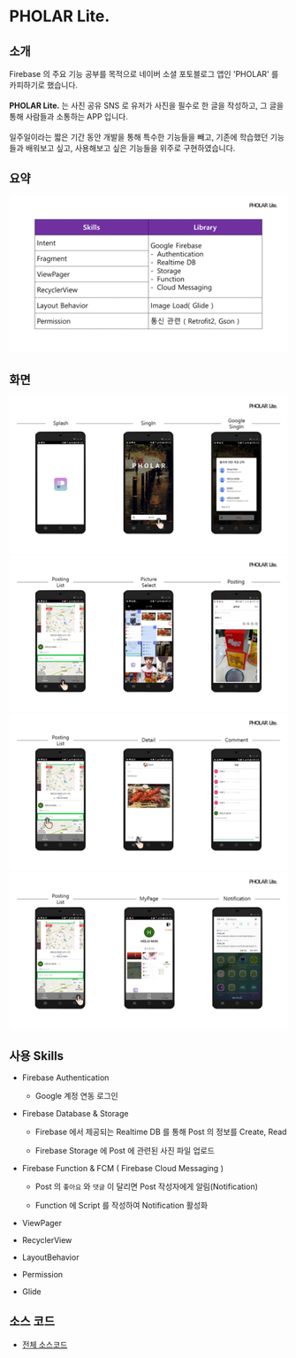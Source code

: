 # PHOLAR Lite.

## 소개
Firebase 의 주요 기능 공부를 목적으로 네이버 소셜 포토블로그 앱인 'PHOLAR' 를 카피하기로 했습니다.</br></br>
__PHOLAR Lite.__ 는 사진 공유 SNS 로 유저가 사진을 필수로 한 글을 작성하고, 그 글을 통해 사람들과 소통하는 APP 입니다.</br></br>
일주일이라는 짧은 기간 동안 개발을 통해 특수한 기능들을 빼고, 기존에 학습했던 기능들과
배워보고 싶고, 사용해보고 싶은 기능들을 위주로 구현하였습니다.</br>

## 요약

![Skills&Library](https://github.com/Hooooong/Pholar/blob/master/img/skills%26Library.PNG)

## 화면

![screenshot1](https://github.com/Hooooong/Pholar/blob/master/img/screen1.PNG)
![screenshot2](https://github.com/Hooooong/Pholar/blob/master/img/screen2.PNG)
![screenshot3](https://github.com/Hooooong/Pholar/blob/master/img/screen3.PNG)
![screenshot4](https://github.com/Hooooong/Pholar/blob/master/img/screen4.PNG)

## 사용 Skills

  - Firebase Authentication

      - Google 계정 연동 로그인

  - Firebase Database & Storage

      - Firebase 에서 제공되는 Realtime DB 를 통해 Post 의 정보를 Create, Read

      - Firebase Storage 에 Post 에 관련된 사진 파일 업로드

  - Firebase Function & FCM ( Firebase Cloud Messaging )

      - Post 의 `좋아요` 와 `댓글` 이 달리면 Post 작성자에게 알림(Notification)

      - Function 에 Script 를 작성하여 Notification 활성화

  - ViewPager

  - RecyclerView

  - LayoutBehavior

  - Permission

  - Glide


## 소스 코드

  - [전체 소스코드](https://github.com/Hooooong/Pholar/tree/master/app/src/main/java/com/hooooong/pholar)
